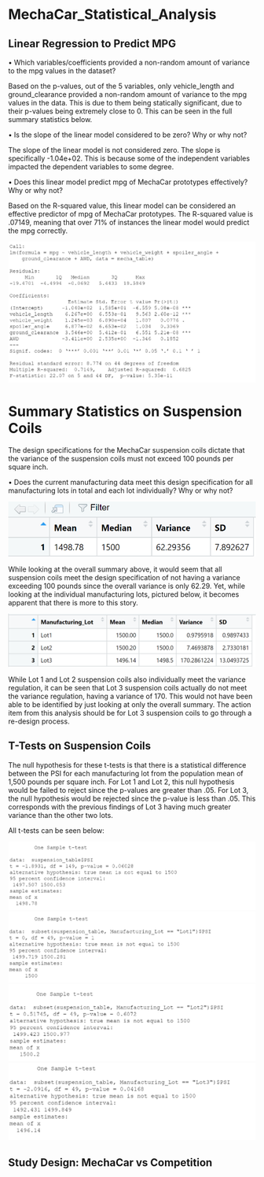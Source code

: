 # MechaCar_Statistical_Analysis

## Linear Regression to Predict MPG


•	Which variables/coefficients provided a non-random amount of variance to the mpg values in the dataset?

Based on the p-values, out of the 5 variables, only vehicle_length and ground_clearance provided a non-random amount of variance to the mpg values in the data. This is due to them being statically significant, due to their p-values being extremely close to 0. This can be seen in the full summary statistics below.

•	Is the slope of the linear model considered to be zero? Why or why not?

The slope of the linear model is not considered zero. The slope is specifically -1.04e+02. This is because some of the independent variables impacted the dependent variables to some degree. 

•	Does this linear model predict mpg of MechaCar prototypes effectively? Why or why not?

Based on the R-squared value, this linear model can be considered an effective predictor of mpg of MechaCar prototypes. The R-squared value is .07149, meaning that over 71% of instances the linear model would predict the mpg correctly. 


<img src ="https://github.com/Jafranco96/MechaCar_Statistical_Analysis/blob/main/Resources/mpg%20summary.PNG">




# Summary Statistics on Suspension Coils

The design specifications for the MechaCar suspension coils dictate that the variance of the suspension coils must not exceed 100 pounds per square inch.

•	Does the current manufacturing data meet this design specification for all manufacturing lots in total and each lot individually? Why or why not?


<img src ="https://github.com/Jafranco96/MechaCar_Statistical_Analysis/blob/main/Resources/total%20summary.PNG">


While looking at the overall summary above, it would seem that all suspension coils meet the design specification of not having a variance exceeding 100 pounds since the overall variance is only 62.29. Yet, while looking at the individual manufacturing lots, pictured below, it becomes apparent that there is more to this story.

<img src ="https://github.com/Jafranco96/MechaCar_Statistical_Analysis/blob/main/Resources/lot%20summary.PNG">



While Lot 1 and Lot 2 suspension coils also individually meet the variance regulation, it can be seen that Lot 3 suspension coils actually do not meet the variance regulation, having a variance of 170. This would not have been able to be identified by just looking at only the overall summary. The action item from this analysis should be for Lot 3 suspension coils to go through a re-design process.

## T-Tests on Suspension Coils

The null hypothesis for these t-tests is that there is a statistical difference between the PSI for each manufacturing lot from the population mean of 1,500 pounds per square inch.
For Lot 1 and Lot 2, this null hypothesis would be failed to reject since the p-values are greater than .05. For Lot 3, the null hypothesis would be rejected since the p-value is less than .05. This corresponds with the previous findings of Lot 3 having much greater variance than the other two lots.

All t-tests can be seen below:


<img src ="https://github.com/Jafranco96/MechaCar_Statistical_Analysis/blob/main/Resources/t-test.PNG">


<img src ="https://github.com/Jafranco96/MechaCar_Statistical_Analysis/blob/main/Resources/t-test%20lot%201.PNG">

<img src ="https://github.com/Jafranco96/MechaCar_Statistical_Analysis/blob/main/Resources/t-test%20lot%202.PNG">

<img src ="https://github.com/Jafranco96/MechaCar_Statistical_Analysis/blob/main/Resources/t-test%20lot%203.PNG">

## Study Design: MechaCar vs Competition

